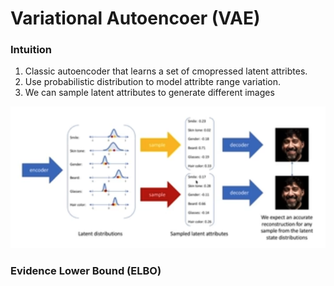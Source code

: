 # Variational Autoencoer (VAE)

### Intuition

1. Classic autoencoder that learns a set of cmopressed latent attribtes.
2. Use probabilistic distribution to model attribte range variation.
3. We can sample latent attributes to generate different images

![image-20250814185740972](img/image-20250814185740972.png)

### Evidence Lower Bound (ELBO)

